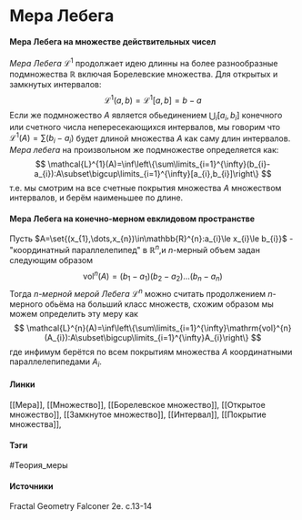 # Мера Лебега
#### Мера Лебега на множестве действительных чисел
*Мера Лебега* $\mathcal{L}^{1}$ продолжает идею длинны на более разнообразные подмножества $\mathbb{R}$ включая Борелевские множества.
Для открытых и замкнутых интервалов:
$$
\mathcal{L}^{1}(a,b)=\mathcal{L}^{1}[a,b]=b-a
$$
Если же подмножество $A$ является обьединением $\bigcup_{i}[a_{i},b_{i}]$ конечного или счетного числа непересекающихся интервалов, мы говорим что $\mathcal{L}^{1}(A)=\sum(b_{i}-a_{i})$ будет длиной множества $A$ как саму длин интервалов.
*Мера лебега* на произвольном же подмножестве определяется как:
$$
\mathcal{L}^{1}(A)=\inf\left\{\sum\limits_{i=1}^{\infty}(b_{i}-a_{i}):A\subset\bigcup\limits_{i=1}^{\infty}[a_{i},b_{i}]\right\}
$$
т.е. мы смотрим на все счетные покрытия множества $A$ множеством интервалов, и берём наименьшее по длине.
#### Мера Лебега на конечно-мерном евклидовом пространстве
Пусть $A=\set{(x_{1},\dots,x_{n})\in\mathbb{R}^{n}:a_{i}\le x_{i}\le b_{i}}$ - "координатный параллелепипед" в $\mathbb{R}^{n}$,и $n$-мерный объем задан следующим образом
$$
\mathrm{vol}^{n}(A)=(b_{1}-a_{1})(b_{2}-a_{2})\dots(b_{n}-a_{n})
$$
Тогда *$n$-мерной мерой Лебега $\mathcal{L}^{n}$* можно считать продолжением $n$-мерного обьёма на больший класс множеств, схожим образом мы можем определить эту меру как
$$
\mathcal{L}^{n}(A)=\inf\left\{\sum\limits_{i=1}^{\infty}\mathrm{vol}^{n}(A_{i}):A\subset\bigcup\limits_{i=1}^{\infty}A_{i}\right\}
$$
где инфимум берётся по всем покрытиям множества $A$ координатными параллелепипедами $A_{i}$. 
#### Линки
 [[Мера]],
 [[Множество]],
 [[Борелевское множество]],
 [[Открытое множество]],
 [[Замкнутое множество]],
 [[Интервал]],
 [[Покрытие множества]],
 
#### Тэги
 #Теория_меры 
#### Источники
 Fractal Geometry Falconer 2e. c.13-14